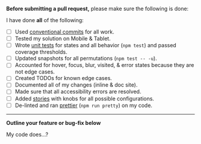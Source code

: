 **Before submitting a pull request,** please make sure the following is done:

I have done **all** of the following:

- [ ] Used [conventional commits](https://www.conventionalcommits.org) for all work.
- [ ] Tested my solution on Mobile & Tablet.
- [ ] Wrote [unit tests](https://jestjs.io/docs/en/getting-started) for states and all behavior (`npm test`) and passed coverage thresholds.
- [ ] Updated snapshots for all permutations (`npm test -- -u`).
- [ ] Accounted for hover, focus, blur, visited, & error states because they are not edge cases.
- [ ] Created TODOs for known edge cases.
- [ ] Documented all of my changes (inline & doc site).
- [ ] Made sure that all accessibility errors are resolved.
- [ ] Added [stories](https://storybook.js.org/docs/basics/introduction/) with knobs for all possible configurations.
- [ ] De-linted and ran [prettier](https://github.com/prettier/prettier) (`npm run pretty`) on my code.

---------
**Outline your feature or bug-fix below**

My code does...?

